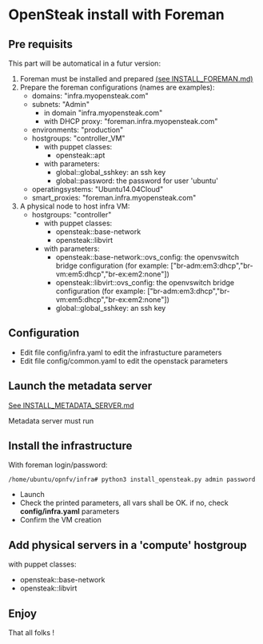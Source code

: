 # OpenSteak install with Foreman

## Pre requisits

This part will be automatical in a futur version:

 1. Foreman must be installed and prepared [(see INSTALL_FOREMAN.md)](INSTALL_FOREMAN.md)
 2. Prepare the foreman configurations (names are examples):
    * domains: "infra.myopensteak.com"
    * subnets: "Admin"
        * in domain "infra.myopensteak.com"
        * with DHCP proxy: "foreman.infra.myopensteak.com"
    * environments: "production"
    * hostgroups: "controller_VM"
        * with puppet classes:
            * opensteak::apt
        * with parameters:
            * global::global_sshkey: an ssh key
            * global::password: the password for user 'ubuntu'
    * operatingsystems: "Ubuntu14.04Cloud"
    * smart_proxies: "foreman.infra.myopensteak.com"
 5. A physical node to host infra VM:
    * hostgroups: "controller"
        * with puppet classes:
            * opensteak::base-network
            * opensteak::libvirt
        * with parameters:
            * opensteak::base-network::ovs_config: the openvswitch bridge configuration (for example: ["br-adm:em3:dhcp","br-vm:em5:dhcp","br-ex:em2:none"])
            * opensteak::libvirt::ovs_config: the openvswitch bridge configuration (for example: ["br-adm:em3:dhcp","br-vm:em5:dhcp","br-ex:em2:none"])
            * global::global_sshkey: an ssh key

## Configuration

* Edit file config/infra.yaml to edit the infrastucture parameters
* Edit file config/common.yaml to edit the openstack parameters

## Launch the metadata server

[See INSTALL_METADATA_SERVER.md](INSTALL_METADATA_SERVER.md)

Metadata server must run

## Install the infrastructure

With foreman login/password:

```/home/ubuntu/opnfv/infra# python3 install_opensteak.py admin password```

* Launch
* Check the printed parameters, all vars shall be OK. if no, check __config/infra.yaml__ parameters
* Confirm the VM creation

## Add physical servers in a 'compute' hostgroup
with puppet classes:

* opensteak::base-network
* opensteak::libvirt

## Enjoy
That all folks !


